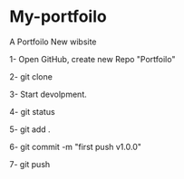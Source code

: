 # My-portfoilo
A Portfoilo New wibsite

1- Open GitHub, create new Repo "Portfoilo"

2- git clone <ur1>

3- Start devolpment.

4- git status

5- git add .

6- git commit -m "first push v1.0.0"

7- git push
